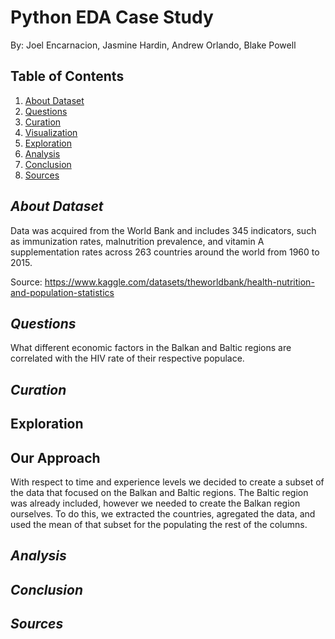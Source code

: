 # Python EDA Case Study
By: Joel Encarnacion, Jasmine Hardin, Andrew Orlando, Blake Powell

## Table of Contents
1. [About Dataset](#about-dataset)
2. [Questions](#questions)
4. [Curation](#curation)
5. [Visualization](#visualization)
6. [Exploration](#exploration)
7. [Analysis](#analysis)
8. [Conclusion](#conclusion)
9. [Sources](#sources)

## *About Dataset*
Data was acquired from the World Bank and includes 345 indicators, such as immunization rates, malnutrition prevalence, and vitamin A supplementation rates across 263 countries around the world from 1960 to 2015.

Source: https://www.kaggle.com/datasets/theworldbank/health-nutrition-and-population-statistics



## *Questions*
What different economic factors in the Balkan and Baltic regions are correlated with the HIV rate of their respective populace.
## *Curation*

## Exploration

## Our Approach
With respect to time and experience levels we decided to create a subset of the data that focused on the Balkan and Baltic regions. The Baltic region was already included, however we needed to create the Balkan region ourselves. To do this, we extracted the countries, agregated the data, and used the mean of that subset for the populating the rest of the columns. 

## *Analysis*

## *Conclusion*

## *Sources*